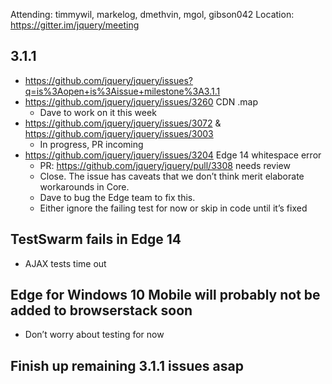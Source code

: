 Attending: timmywil, markelog, dmethvin, mgol, gibson042
Location: https://gitter.im/jquery/meeting

## 3.1.1
* https://github.com/jquery/jquery/issues?q=is%3Aopen+is%3Aissue+milestone%3A3.1.1 
* https://github.com/jquery/jquery/issues/3260 CDN .map
  - Dave to work on it this week
* https://github.com/jquery/jquery/issues/3072 & https://github.com/jquery/jquery/issues/3003 
  - In progress, PR incoming
* https://github.com/jquery/jquery/issues/3204 Edge 14 whitespace error
  - PR: https://github.com/jquery/jquery/pull/3308 needs review
  - Close. The issue has caveats that we don’t think merit elaborate workarounds in Core.
  - Dave to bug the Edge team to fix this.
  - Either ignore the failing test for now or skip in code until it’s fixed

## TestSwarm fails in Edge 14
* AJAX tests time out

## Edge for Windows 10 Mobile will probably not be added to browserstack soon
* Don’t worry about testing for now

## Finish up remaining 3.1.1 issues asap
